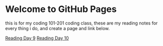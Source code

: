 # Welcome to GitHub Pages

this is for my coding 101-201 coding class, these are my reading notes for every thing i do, and create a page and link below.

[Reading Day 9](Reading_Day_9.md)
[Reading Day 10](Reading_Day_10.md)
